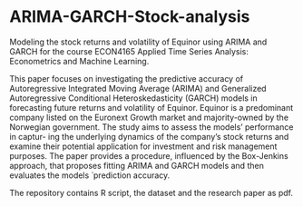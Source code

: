 # ARIMA-GARCH-Stock-analysis
Modeling the stock returns and volatility of Equinor using ARIMA and GARCH for the course ECON4165 Applied Time Series Analysis: Econometrics and Machine Learning. 

This paper focuses on investigating the predictive accuracy of Autoregressive Integrated Moving Average (ARIMA) and Generalized Autoregressive Conditional Heteroskedasticity (GARCH) models in forecasting future returns and volatility of Equinor. Equinor is a predominant company listed on the Euronext Growth market and majority-owned by the Norwegian government. The study aims to assess the models’ performance in captur- ing the underlying dynamics of the company’s stock returns and examine their potential application for investment and risk management purposes. The paper provides a procedure, influenced by the Box-Jenkins approach, that proposes fitting ARIMA and GARCH models and then evaluates the models ́ prediction accuracy.

The repository contains R script, the dataset and the research paper as pdf. 
